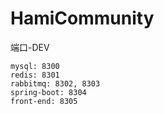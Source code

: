 # HamiCommunity
端口-DEV
```text
mysql: 8300
redis: 8301
rabbitmq: 8302, 8303
spring-boot: 8304
front-end: 8305
```